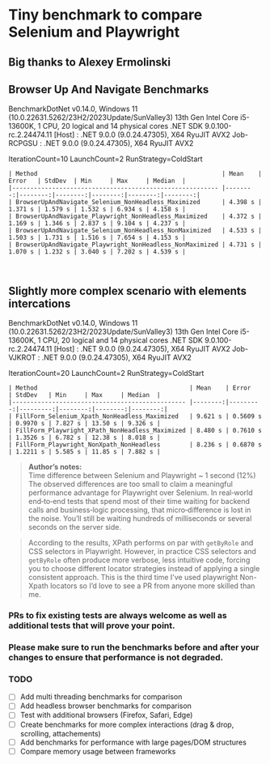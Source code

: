 ﻿# Tiny benchmark to compare Selenium and Playwright
## Big thanks to Alexey Ermolinski

## Browser Up And Navigate Benchmarks

BenchmarkDotNet v0.14.0, Windows 11 (10.0.22631.5262/23H2/2023Update/SunValley3)
13th Gen Intel Core i5-13600K, 1 CPU, 20 logical and 14 physical cores
.NET SDK 9.0.100-rc.2.24474.11
[Host]     : .NET 9.0.0 (9.0.24.47305), X64 RyuJIT AVX2
Job-RCPGSU : .NET 9.0.0 (9.0.24.47305), X64 RyuJIT AVX2

IterationCount=10  LaunchCount=2  RunStrategy=ColdStart

```
| Method                                                   | Mean    | Error   | StdDev  | Min     | Max     | Median  |
|--------------------------------------------------------- |--------:|--------:|--------:|--------:|--------:|--------:|
| BrowserUpAndNavigate_Selenium_NonHeadless_Maximized      | 4.398 s | 1.371 s | 1.579 s | 1.532 s | 6.934 s | 4.158 s |
| BrowserUpAndNavigate_Playwright_NonHeadless_Maximized    | 4.372 s | 1.169 s | 1.346 s | 2.837 s | 9.104 s | 4.237 s |
| BrowserUpAndNavigate_Selenium_NonHeadless_NonMaximized   | 4.533 s | 1.503 s | 1.731 s | 1.516 s | 7.654 s | 4.153 s |
| BrowserUpAndNavigate_Playwright_NonHeadless_NonMaximized | 4.731 s | 1.070 s | 1.232 s | 3.040 s | 7.202 s | 4.539 s |



```
## Slightly more complex scenario with elements intercations


BenchmarkDotNet v0.14.0, Windows 11 (10.0.22631.5262/23H2/2023Update/SunValley3)
13th Gen Intel Core i5-13600K, 1 CPU, 20 logical and 14 physical cores
.NET SDK 9.0.100-rc.2.24474.11
[Host]     : .NET 9.0.0 (9.0.24.47305), X64 RyuJIT AVX2
Job-VJKROT : .NET 9.0.0 (9.0.24.47305), X64 RyuJIT AVX2

IterationCount=20  LaunchCount=2  RunStrategy=ColdStart

```
| Method                                          | Mean    | Error    | StdDev   | Min     | Max     | Median  |
|------------------------------------------------ |--------:|---------:|---------:|--------:|--------:|--------:|
| FillForm_Selenium_Xpath_NonHeadless_Maximized   | 9.621 s | 0.5609 s | 0.9970 s | 7.827 s | 13.50 s | 9.326 s |
| FillForm_Playwright_XPath_NonHeadless_Maximized | 8.480 s | 0.7610 s | 1.3526 s | 6.782 s | 12.38 s | 8.018 s |
| FillForm_Playwright_NonXpath_NonHeadless        | 8.236 s | 0.6870 s | 1.2211 s | 5.585 s | 11.85 s | 7.882 s |

```
> **Author’s notes:**  
Time difference between Selenium and Playwright ~ 1 second (12%)
The observed differences are too small to claim a meaningful performance advantage for Playwright over Selenium. In real‑world end‑to‑end tests that spend most of their time waiting for backend calls and business‑logic processing, that micro‑difference is lost in the noise. You’ll still be waiting hundreds of milliseconds or several seconds on the server side.

> According to the results, XPath performs on par with `getByRole` and CSS selectors in Playwright. However, in practice CSS selectors and `getByRole` often produce more verbose, less intuitive code, forcing you to choose different locator strategies instead of applying a single consistent approach. This is the third time I've used playwright Non-Xpath locators so I’d love to see a PR from anyone more skilled than me.

### PRs to fix existing tests are always welcome as well as additional tests that will prove your point.
### Please make sure to run the benchmarks before and after your changes to ensure that performance is not degraded.


### TODO

- [ ] Add multi threading benchmarks for comparison
- [ ] Add headless browser benchmarks for comparison
- [ ] Test with additional browsers (Firefox, Safari, Edge)
- [ ] Create benchmarks for more complex interactions (drag & drop, scrolling, attachements)
- [ ] Add benchmarks for performance with large pages/DOM structures
- [ ] Compare memory usage between frameworks
